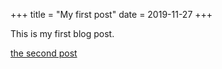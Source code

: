 +++
title = "My first post"
date = 2019-11-27
+++

This is my first blog post.

[the second post](@/posts/second.md)
